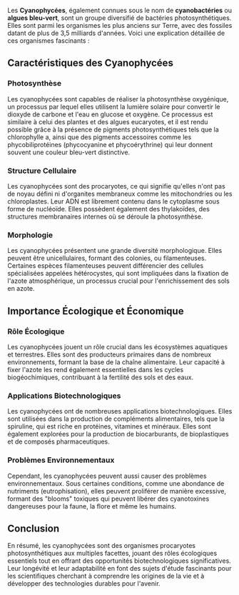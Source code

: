 Les **Cyanophycées**, également connues sous le nom de **cyanobactéries** ou **algues bleu-vert**, sont un groupe diversifié de bactéries photosynthétiques. Elles sont parmi les organismes les plus anciens sur Terre, avec des fossiles datant de plus de 3,5 milliards d'années. Voici une explication détaillée de ces organismes fascinants :

## Caractéristiques des Cyanophycées

### Photosynthèse

Les cyanophycées sont capables de réaliser la photosynthèse oxygénique, un processus par lequel elles utilisent la lumière solaire pour convertir le dioxyde de carbone et l'eau en glucose et oxygène. Ce processus est similaire à celui des plantes et des algues eucaryotes, et il est rendu possible grâce à la présence de pigments photosynthétiques tels que la chlorophylle a, ainsi que des pigments accessoires comme les phycobiliprotéines (phycocyanine et phycoérythrine) qui leur donnent souvent une couleur bleu-vert distinctive.

### Structure Cellulaire

Les cyanophycées sont des procaryotes, ce qui signifie qu'elles n'ont pas de noyau défini ni d'organites membraneux comme les mitochondries ou les chloroplastes. Leur ADN est librement contenu dans le cytoplasme sous forme de nucléoïde. Elles possèdent également des thylakoïdes, des structures membranaires internes où se déroule la photosynthèse.

### Morphologie

Les cyanophycées présentent une grande diversité morphologique. Elles peuvent être unicellulaires, formant des colonies, ou filamenteuses. Certaines espèces filamenteuses peuvent différencier des cellules spécialisées appelées hétérocystes, qui sont impliquées dans la fixation de l'azote atmosphérique, un processus crucial pour l'enrichissement des sols en azote.

## Importance Écologique et Économique

### Rôle Écologique

Les cyanophycées jouent un rôle crucial dans les écosystèmes aquatiques et terrestres. Elles sont des producteurs primaires dans de nombreux environnements, formant la base de la chaîne alimentaire. Leur capacité à fixer l'azote les rend également essentielles dans les cycles biogéochimiques, contribuant à la fertilité des sols et des eaux.

### Applications Biotechnologiques

Les cyanophycées ont de nombreuses applications biotechnologiques. Elles sont utilisées dans la production de compléments alimentaires, tels que la spiruline, qui est riche en protéines, vitamines et minéraux. Elles sont également explorées pour la production de biocarburants, de bioplastiques et de composés pharmaceutiques.

### Problèmes Environnementaux

Cependant, les cyanophycées peuvent aussi causer des problèmes environnementaux. Sous certaines conditions, comme une abondance de nutriments (eutrophisation), elles peuvent proliférer de manière excessive, formant des "blooms" toxiques qui peuvent libérer des cyanotoxines dangereuses pour la faune, la flore et même les humains.

## Conclusion

En résumé, les cyanophycées sont des organismes procaryotes photosynthétiques aux multiples facettes, jouant des rôles écologiques essentiels tout en offrant des opportunités biotechnologiques significatives. Leur longévité et leur adaptabilité en font des sujets d'étude fascinants pour les scientifiques cherchant à comprendre les origines de la vie et à développer des technologies durables pour l'avenir.